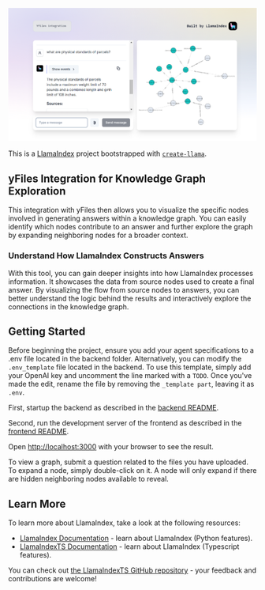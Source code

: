 ![image](/recources/image.png)

This is a [LlamaIndex](https://www.llamaindex.ai/) project bootstrapped with [`create-llama`](https://github.com/run-llama/LlamaIndexTS/tree/main/packages/create-llama).

## yFiles Integration for Knowledge Graph Exploration


This integration with yFiles then allows you to visualize the specific nodes involved in generating answers within a knowledge graph. You can easily identify which nodes contribute to an answer and further explore the graph by expanding neighboring nodes for a broader context.

### Understand How LlamaIndex Constructs Answers

With this tool, you can gain deeper insights into how LlamaIndex processes information. It showcases the data from source nodes used to create a final answer. By visualizing the flow from source nodes to answers, you can better understand the logic behind the results and interactively explore the connections in the knowledge graph.



## Getting Started

Before beginning the project, ensure you add your agent specifications to a .env file located in the backend folder.
Alternatively, you can modify the `.env_template` file located in the backend.
To use this template, simply add your OpenAI key and uncomment the line marked with a `TODO`. Once you've made the edit, rename the file by removing the 
`_template part`, leaving it as `.env`.



First, startup the backend as described in the [backend README](./backend/README.md).

Second, run the development server of the frontend as described in the [frontend README](./frontend/README.md).

Open [http://localhost:3000](http://localhost:3000) with your browser to see the result.

To view a graph, submit a question related to the files you have uploaded.
To expand a node, simply double-click on it. A node will only expand if there are hidden neighboring nodes available to reveal.

## Learn More

To learn more about LlamaIndex, take a look at the following resources:

- [LlamaIndex Documentation](https://docs.llamaindex.ai) - learn about LlamaIndex (Python features).
- [LlamaIndexTS Documentation](https://ts.llamaindex.ai) - learn about LlamaIndex (Typescript features).

You can check out [the LlamaIndexTS GitHub repository](https://github.com/run-llama/LlamaIndexTS) - your feedback and contributions are welcome!
